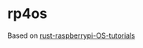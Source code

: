 # rp4os

Based on [rust-raspberrypi-OS-tutorials](https://github.com/rust-embedded/rust-raspberrypi-OS-tutorials)
